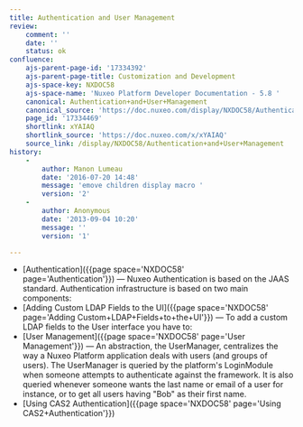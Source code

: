 ```yaml
---
title: Authentication and User Management
review:
    comment: ''
    date: ''
    status: ok
confluence:
    ajs-parent-page-id: '17334392'
    ajs-parent-page-title: Customization and Development
    ajs-space-key: NXDOC58
    ajs-space-name: 'Nuxeo Platform Developer Documentation - 5.8 '
    canonical: Authentication+and+User+Management
    canonical_source: 'https://doc.nuxeo.com/display/NXDOC58/Authentication+and+User+Management'
    page_id: '17334469'
    shortlink: xYAIAQ
    shortlink_source: 'https://doc.nuxeo.com/x/xYAIAQ'
    source_link: /display/NXDOC58/Authentication+and+User+Management
history:
    - 
        author: Manon Lumeau
        date: '2016-07-20 14:48'
        message: 'emove children display macro '
        version: '2'
    - 
        author: Anonymous
        date: '2013-09-04 10:20'
        message: ''
        version: '1'

---
```

*   [Authentication]({{page space='NXDOC58' page='Authentication'}})&nbsp;&mdash;&nbsp;<span class="smalltext">Nuxeo Authentication is based on the JAAS standard. Authentication infrastructure is based on two main components:</span>
*   [Adding Custom LDAP Fields to the UI]({{page space='NXDOC58' page='Adding Custom+LDAP+Fields+to+the+UI'}})&nbsp;&mdash;&nbsp;<span class="smalltext">To add a custom LDAP fields to the User interface you have to:</span>
*   [User Management]({{page space='NXDOC58' page='User Management'}})&nbsp;&mdash;&nbsp;<span class="smalltext">An abstraction, the UserManager, centralizes the way a Nuxeo Platform application deals with users (and groups of users). The UserManager is queried by the platform's LoginModule when someone attempts to authenticate against the framework. It is also queried whenever someone wants the last name or email of a user for instance, or to get all users having "Bob" as their first name.</span>
*   [Using CAS2 Authentication]({{page space='NXDOC58' page='Using CAS2+Authentication'}})